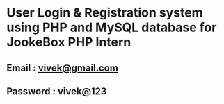 # User Login & Registration system using PHP and MySQL database for JookeBox PHP Intern

## Email : vivek@gmail.com

## Password : vivek@123

